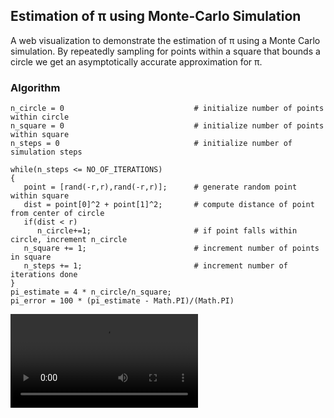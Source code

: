 ## Estimation of π using Monte-Carlo Simulation

A web visualization to demonstrate the estimation of π using a Monte Carlo simulation. By repeatedly sampling for points within a square that bounds a circle we get an asymptotically accurate approximation for π.  

### Algorithm  
```
n_circle = 0                             # initialize number of points within circle
n_square = 0                             # initialize number of points within square
n_steps = 0                              # initialize number of simulation steps

while(n_steps <= NO_OF_ITERATIONS)
{
   point = [rand(-r,r),rand(-r,r)];      # generate random point within square
   dist = point[0]^2 + point[1]^2;       # compute distance of point from center of circle
   if(dist < r)
      n_circle+=1;                       # if point falls within circle, increment n_circle
   n_square += 1;                        # increment number of points in square
   n_steps += 1;                         # increment number of iterations done
}
pi_estimate = 4 * n_circle/n_square;
pi_error = 100 * (pi_estimate - Math.PI)/(Math.PI)
```

<video src="montecarlo.webm" autoplay="true" loop="true"></video>
